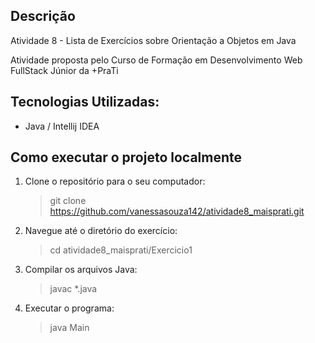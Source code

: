 ## Descrição
Atividade 8 - Lista de Exercícios sobre Orientação a Objetos em Java

Atividade proposta pelo Curso de Formação em Desenvolvimento Web FullStack Júnior da +PraTi

## Tecnologias Utilizadas:
- Java / Intellij IDEA
 
## Como executar o projeto localmente
1. Clone o repositório para o seu computador:
   > git clone https://github.com/vanessasouza142/atividade8_maisprati.git
2. Navegue até o diretório do exercício: 
   > cd atividade8_maisprati/Exercicio1
3. Compilar os arquivos Java:
   > javac *.java
5. Executar o programa:
   > java Main
